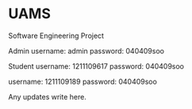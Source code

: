 # UAMS
Software Engineering Project

Admin
username: admin
password: 040409soo

Student
username: 1211109617
password: 040409soo

username: 1211109189
password: 040409soo

Any updates write here.
